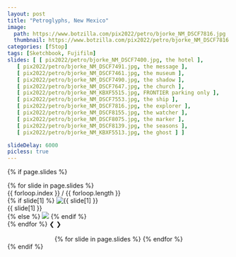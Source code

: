 ```yaml
---
layout: post
title: "Petroglyphs, New Mexico"
image:
  path: https://www.botzilla.com/pix2022/petro/bjorke_NM_DSCF7816.jpg
  thumbnail: https://www.botzilla.com/pix2022/petro/bjorke_NM_DSCF7816.jpg
categories: [fStop]
tags: [Sketchbook, Fujifilm]
slides: [ [ pix2022/petro/bjorke_NM_DSCF7400.jpg, the hotel ],
   [ pix2022/petro/bjorke_NM_DSCF7491.jpg, the message ],
   [ pix2022/petro/bjorke_NM_DSCF7461.jpg, the museum ],
   [ pix2022/petro/bjorke_NM_DSCF7490.jpg, the shadow ],
   [ pix2022/petro/bjorke_NM_DSCF7647.jpg, the church ],
   [ pix2022/petro/bjorke_NM_KBXF5515.jpg, FRONTIER parking only ],
   [ pix2022/petro/bjorke_NM_DSCF7553.jpg, the ship ],
   [ pix2022/petro/bjorke_NM_DSCF7816.jpg, the explorer ],
   [ pix2022/petro/bjorke_NM_DSCF8155.jpg, the watcher ],
   [ pix2022/petro/bjorke_NM_DSCF8075.jpg, the marker ],
   [ pix2022/petro/bjorke_NM_DSCF8139.jpg, the seasons ],
   [ pix2022/petro/bjorke_NM_KBXF5513.jpg, the ghost ] ]

slideDelay: 6000
picless: true
---
```


<!--more-->


<!-- http://css3.bradshawenterprises.com/cfimg/ BETTER?-->

<!-- from https://cheesecat47.github.io/programming/2019/01/04/make-slideshow/ */

<!-- todo: move to a layout -->


<!-- Slideshow container -->
{% if page.slides %}
  <div class="slideshow-container">
    {% for slide in page.slides %}
      <div class="mySlides slide-fade">
        <div class="slideshow-counter">{{ forloop.index }} / {{ forloop.length }}</div>
        {% if slide[1] %}
          <img src="https://www.botzilla.com/{{ slide[0] }}" style="max-height: 670px"
            alt="{{ slide[1] }}">
          <div class="slideshow-caption">{{ slide[1] }}</div>
        {% else %}
          <img src="https://www.botzilla.com/{{ slide[0] }}" style="max-height: 670px">
        {% endif %}
      </div>
    {% endfor %}
    <!-- Next and previous buttons -->
    <a class="slide-prev" onclick="plusSlides(-1)">&#10094;</a>
    <a class="slide-next" onclick="plusSlides(1)">&#10095;</a>
  </div> <!-- slideshow-container -->
  <br> <!-- hokey, but makes some space for captions when they are present -->
  <script>
    showSlides({{ page.slideDelay }});
    /*I find out the slideshow didn't display automatically at first,
    so add this code to make slideshow display at first or page is refreshed.*/
  </script>
  <!-- The dots/circles  -->
  <div style="text-align:center">
    {% for slide in page.slides %}
      <span class="slide-dot" onclick="currentSlide({{ forloop.index }})"></span>
    {% endfor %}
  </div>
{% endif %}
